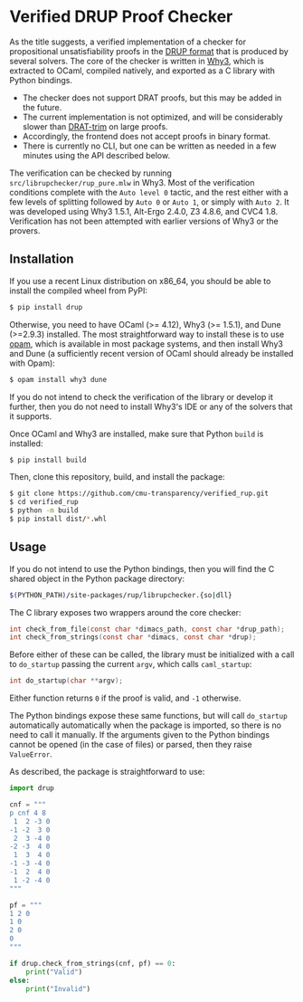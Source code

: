 # Verified DRUP Proof Checker

As the title suggests, a verified implementation of a checker for propositional unsatisfiability proofs in the  [DRUP format](https://satcompetition.github.io/2022/certificates.html) that is produced by several solvers.
The core of the checker is written in [Why3](https://why3.lri.fr/), which is extracted to OCaml, compiled natively, and exported as a C library with Python bindings.

* The checker does not support DRAT proofs, but this may be added in the future.
* The current implementation is not optimized, and will be considerably slower than [DRAT-trim](https://github.com/marijnheule/drat-trim) on large proofs.
* Accordingly, the frontend does not accept proofs in binary format.
* There is currently no CLI, but one can be written as needed in a few minutes using the API described below.

The verification can be checked by running `src/librupchecker/rup_pure.mlw` in Why3. 
Most of the verification conditions complete with the `Auto level 0` tactic, and the rest either with a few levels of splitting followed by `Auto 0` or `Auto 1`, or simply with `Auto 2`.
It was developed using Why3 1.5.1, Alt-Ergo 2.4.0, Z3 4.8.6, and CVC4 1.8.
Verification has not been attempted with earlier versions of Why3 or the provers.

## Installation

If you use a recent Linux distribution on x86_64, you should be able to install the compiled wheel from PyPI:
```bash
$ pip install drup
```
Otherwise, you need to have OCaml (>= 4.12), Why3 (>= 1.5.1), and Dune (>=2.9.3) installed.
The most straightforward way to install these is to use [opam](https://opam.ocaml.org/doc/Install.html), which is available in most package systems, and then install Why3 and Dune (a sufficiently recent version of OCaml should already be installed with Opam): 
```bash
$ opam install why3 dune
```
If you do not intend to check the verification of the library or develop it further, then you do not need to install Why3's IDE or any of the solvers that it supports.

Once OCaml and Why3 are installed, make sure that Python `build` is installed:
```bash
$ pip install build
```
Then, clone this repository, build, and install the package:
```bash
$ git clone https://github.com/cmu-transparency/verified_rup.git
$ cd verified_rup
$ python -m build
$ pip install dist/*.whl
```

## Usage

If you do not intend to use the Python bindings, then you will find the C shared object in the Python package directory:
```bash
$(PYTHON_PATH)/site-packages/rup/librupchecker.{so|dll}
```
The C library exposes two wrappers around the core checker:
```C
int check_from_file(const char *dimacs_path, const char *drup_path);
int check_from_strings(const char *dimacs, const char *drup);
```
Before either of these can be called, the library must be initialized with a call to `do_startup` passing the current `argv`, which calls `caml_startup`:
```C
int do_startup(char **argv);
```
Either function returns `0` if the proof is valid, and `-1` otherwise.

The Python bindings expose these same functions, but will call `do_startup` automatically automatically when the package is imported, so there is no need to call it manually.
If the arguments given to the Python bindings cannot be opened (in the case of files) or parsed, then they raise `ValueError`.

As described, the package is straightforward to use:
```python
import drup

cnf = """
p cnf 4 8
 1  2 -3 0
-1 -2  3 0
 2  3 -4 0
-2 -3  4 0
 1  3  4 0
-1 -3 -4 0
-1  2  4 0
 1 -2 -4 0
"""

pf = """
1 2 0
1 0
2 0
0
"""

if drup.check_from_strings(cnf, pf) == 0:
    print("Valid")
else:
    print("Invalid")
```